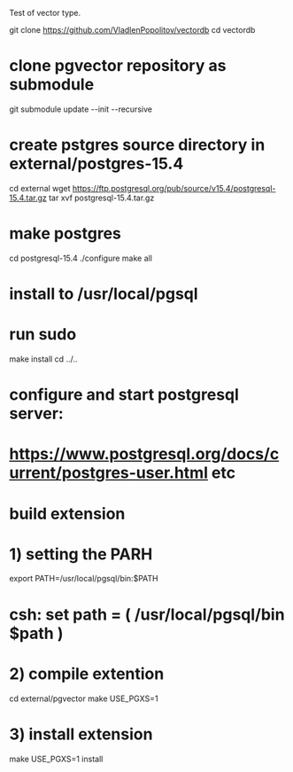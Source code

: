 Test of vector type.

git clone https://github.com/VladlenPopolitov/vectordb
cd vectordb
# clone pgvector repository as submodule
git submodule update --init --recursive
# create pstgres source directory in external/postgres-15.4
cd external 
wget https://ftp.postgresql.org/pub/source/v15.4/postgresql-15.4.tar.gz
tar xvf postgresql-15.4.tar.gz
# make postgres 
cd postgresql-15.4
./configure
make all
# install to /usr/local/pgsql
# run sudo
make install
cd ../..
# configure and start postgresql server:
# https://www.postgresql.org/docs/current/postgres-user.html etc
# build extension
# 1) setting the PARH
export PATH=/usr/local/pgsql/bin:$PATH
# csh: set path = ( /usr/local/pgsql/bin $path )

# 2) compile extention
cd external/pgvector
make USE_PGXS=1
# 3) install extension
make USE_PGXS=1 install
